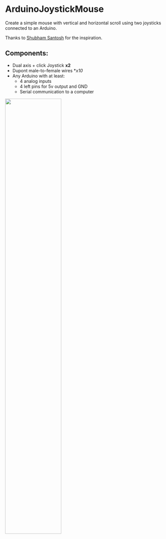 # ArduinoJoystickMouse
Create a simple mouse with vertical and horizontal scroll using two joysticks connected to an Arduino.

Thanks to [Shubham Santosh](https://create.arduino.cc/projecthub/shubhamsantosh99/joystick-controlled-mouse-af2939)
for the inspiration.

## Components:
- Dual axis + click Joystick **x2**
- Dupont male-to-female wires **x10*
- Any Arduino with at least:
    - 4 analog inputs
    - 4 left pins for 5v output and GND
    - Serial communication to a computer
    
 <img src="https://user-images.githubusercontent.com/69062188/98510537-ec188c00-2228-11eb-8946-359f87deb79c.jpg" width="60%"></img> 
